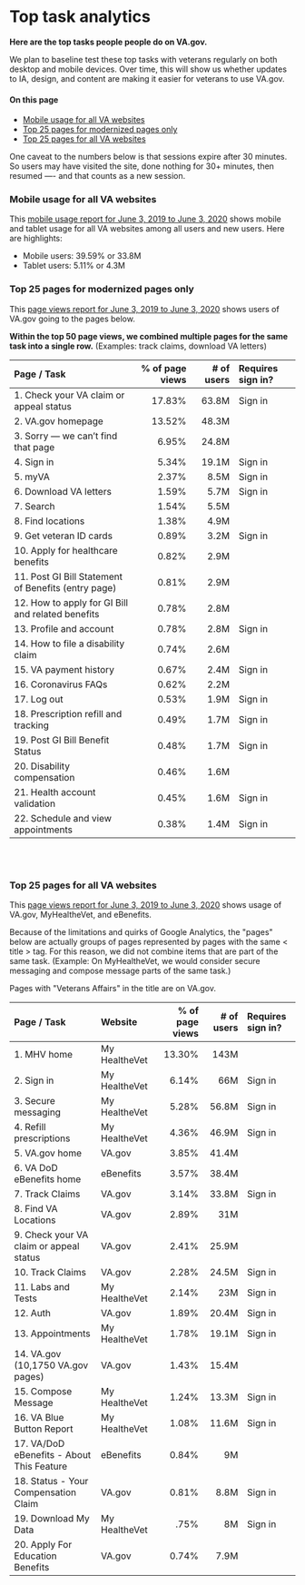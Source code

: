 # Top task analytics 

**Here are the top tasks people people do on VA.gov.** 

We plan to baseline test these top tasks with veterans regularly on both desktop and mobile devices. Over time, this will show us whether updates to IA, design, and content are making it easier for veterans to use VA.gov. 

#### On this page
* [Mobile usage for all VA websites](#mobile-usage-for-all-VA-websites) 
* [Top 25 pages for modernized pages only](#top-25-pages-for-modernized-pages-only)
* [Top 25 pages for all VA websites](#top-25-pages-for-all-VA-websites)

One caveat to the numbers below is that sessions expire after 30 minutes. So users may have visited the site, done nothing for 30+ minutes, then resumed —- and that counts as a new session.

### Mobile usage for all VA websites
This [mobile usage report for June 3, 2019 to June 3, 2020](https://analytics.google.com/analytics/web/#/report/visitors-overview/a50123418w177519031p176188361/_u.date00=20190603&_u.date01=20200603&_.useg=builtin1,builtin28,builtin26/) shows mobile and tablet usage for all VA websites among all users and new users. Here are highlights:
* Mobile users: 39.59% or 33.8M
* Tablet users: 5.11% or 4.3M

### Top 25 pages for modernized pages only
This [page views report for June 3, 2019 to June 3, 2020](https://analytics.google.com/analytics/web/?authuser=0#/report/content-pages/a50123418w177519031p184624291/_u.date00=20190603&_u.date01=20200603&explorer-table.plotKeys=%5B%5D&explorer-table.rowCount=50&explorer-table.rowStart=0&_.useg=builtin1/) shows users of VA.gov going to the pages below. 

**Within the top 50 page views, we combined multiple pages for the same task into a single row.** (Examples: track claims, download VA letters)

| Page / Task  | % of page views | # of users | Requires sign in? |
| :--- | ---: | ---: | :--- |
| 1. Check your VA claim or appeal status  | 17.83%  | 63.8M | Sign in |
| 2. VA.gov homepage  | 13.52%  | 48.3M | 
| 3. Sorry — we can’t find that page  | 6.95%  | 24.8M |
| 4. Sign in  | 5.34%  | 19.1M | Sign in |
| 5. myVA  | 2.37%  | 8.5M | Sign in |
| 6. Download VA letters  | 1.59%  | 5.7M | Sign in |
| 7. Search  | 1.54%  | 5.5M |
| 8. Find locations  | 1.38%  | 4.9M | 
| 9. Get veteran ID cards  | 0.89%  | 3.2M | Sign in | 
| 10. Apply for healthcare benefits  | 0.82%  | 2.9M | 
| 11. Post GI Bill Statement of Benefits (entry page)  | 0.81%  | 2.9M |  
| 12. How to apply for GI Bill and related benefits  | 0.78%  | 2.8M |
| 13. Profile and account  | 0.78%  | 2.8M | Sign in | 
| 14. How to file a disability claim  | 0.74%  | 2.6M |
| 15. VA payment history  | 0.67%  | 2.4M | Sign in |
| 16. Coronavirus FAQs  | 0.62%  | 2.2M |
| 17. Log out  | 0.53%  | 1.9M | Sign in |
| 18. Prescription refill and tracking  | 0.49%  | 1.7M | Sign in |
| 19. Post GI Bill Benefit Status  | 0.48%  | 1.7M | Sign in | 
| 20. Disability compensation  | 0.46%  | 1.6M |
| 21. Health account validation  | 0.45%  | 1.6M | Sign in |
| 22. Schedule and view appointments  | 0.38%  | 1.4M | Sign in |

<br></br>
### Top 25 pages for all VA websites
This [page views report for June 3, 2019 to June 3, 2020](https://analytics.google.com/analytics/web/#/report/content-pages/a50123418w177519031p176188361/_u.date00=20190603&_u.date01=20200603&explorer-table.plotKeys=%5B%5D&explorer-table.rowCount=5000&explorer-segmentExplorer.segmentId=analytics.pageTitle/) shows usage of VA.gov, MyHealtheVet, and eBenefits. 

Because of the limitations and quirks of Google Analytics, the "pages" below are actually groups of pages represented by pages with the same < title > tag. For this reason, we did not combine items that are part of the same task. (Example: On MyHealtheVet, we would consider secure messaging and compose message parts of the same task.)

Pages with "Veterans Affairs" in the title are on VA.gov.

| Page / Task  | Website | % of page views | # of users | Requires sign in? |
| :--- | :--- | ---: | ---: | :--- |
| 1. MHV home  | My HealtheVet | 13.30%  | 143M |
| 2. Sign in  | My HealtheVet | 6.14%  | 66M | Sign in |
| 3. Secure messaging  | My HealtheVet | 5.28%  | 56.8M | Sign in |
| 4. Refill prescriptions  | My HealtheVet | 4.36%  | 46.9M | Sign in | 
| 5. VA.gov home  | VA.gov | 3.85%  | 41.4M | 
| 6. VA DoD eBenefits home  | eBenefits | 3.57%  | 38.4M | 
| 7. Track Claims  | VA.gov | 3.14%  | 33.8M | Sign in |
| 8. Find VA Locations  | VA.gov | 2.89%  | 31M |  
| 9. Check your VA claim or appeal status  | VA.gov | 2.41%  | 25.9M | 
| 10. Track Claims  | VA.gov | 2.28%  | 24.5M | Sign in | 
| 11. Labs and Tests  | My HealtheVet | 2.14%  | 23M | Sign in |
| 12. Auth  | VA.gov | 1.89%  | 20.4M | Sign in | 
| 13. Appointments  | My HealtheVet | 1.78%  | 19.1M | Sign in | 
| 14. VA.gov (10,1750 VA.gov pages)  | VA.gov | 1.43%  | 15.4M |
| 15. Compose Message  | My HealtheVet | 1.24%  | 13.3M | Sign in |
| 16. VA Blue Button Report  | My HealtheVet | 1.08%  | 11.6M | Sign in | 
| 17. VA/DoD eBenefits - About This Feature  | eBenefits | 0.84%  | 9M | 
| 18. Status - Your Compensation Claim  | VA.gov | 0.81%  | 8.8M | Sign in |
| 19. Download My Data  | My HealtheVet | .75%  | 8M | Sign in | 
| 20. Apply For Education Benefits  | VA.gov | 0.74%  | 7.9M | 






